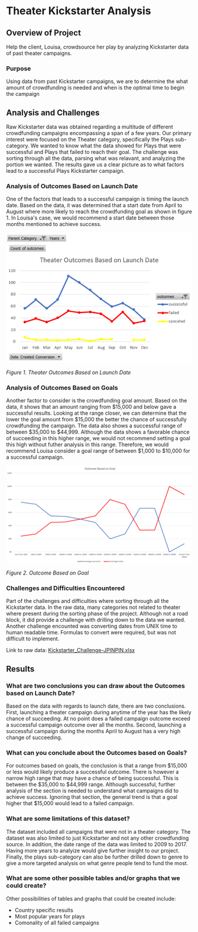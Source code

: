 # Theater Kickstarter Analysis

## Overview of Project

Help the client, Louisa, crowdsource her play by analyzing Kickstarter data of past theater campaigns.

### Purpose

Using data from past Kickstarter campaigns, we are to determine the what amount of crowdfunding is needed and when is the optimal time to begin the campaign

## Analysis and Challenges

Raw Kickstarter data was obtained regarding a multitude of different crowdfunding campaigns encompassing a span of a few years. Our primary interest were focused on the Theater category, specifically the Plays sub-category. We wanted to know what the data showed for Plays that were successful and Plays that failed to reach their goal. The challenge was sorting through all the data, parsing what was relavant, and analyzing the portion we wanted. The results gave us a clear picture as to what factors lead to a successful Plays Kickstarter campaign.

### Analysis of Outcomes Based on Launch Date

One of the factors that leads to a successful campaign is timing the launch date. Based on the data, it was determined that a start date from April to August where more likely to reach the crowdfunding goal as shown in figure 1. In Louisa's case, we would recommend a start date between those months mentioned to achieve success.

![Outcomes](Theater_Outcomes_vs_Launch.png)

*Figure 1. Theater Outcomes Based on Launch Date*

### Analysis of Outcomes Based on Goals

Another factor to consider is the crowdfunding goal amount. Based on the data, it shows that an amount ranging from $15,000 and below gave a successful results. Looking at the range closer, we can determine that the lower the goal amount from $15,000 the better the chance of successfully crowdfunding the campaign. The data also shows a successful range of between $35,000 to $44,999. Although the data shows a favorable chance of succeeding in this higher range, we would not recommend setting a goal this high without futher analysis in this range. Therefore, we would recommend Louisa consider a goal range of between $1,000 to $10,000 for a successful campaign.

![O)utcome](Outcomes_vs_Goals.png)

*Figure 2. Outcome Based on Goal*

### Challenges and Difficulties Encountered

Part of the challenges and difficulties where sorting through all the Kickstarter data. In the raw data, many categories not related to theater where present during the sorting phase of the project. Although not a road block, it did provide a challenge with drilling down to the data we wanted. Another challenge encounted was converting dates from UNIX time to human readable time. Formulas to convert were required, but was not difficult to implement.

Link to raw data: [Kickstarter_Challenge-JPINPIN.xlsx](Kickstarter_Challenge-JPINPIN.xlsx)

## Results

### What are two conclusions you can draw about the Outcomes based on Launch Date?
Based on the data with regards to launch date, there are two conclusions. First, launching a theater campaign during anytime of the year has the likely chance of succeeding. At no point does a failed campaign outcome exceed a successful campaign outcome over all the months. Second, launching a successful campaign during the months April to August has a very high change of succeeding.

### What can you conclude about the Outcomes based on Goals?
For outcomes based on goals, the conclusion is that a range from $15,000 or less would likely produce a successful outcome. There is however a narrow high range that may have a chance of being successful. This is between the $35,000 to $44,999 range. Although successful, further analysis of the section is needed to understand what campaigns did to achieve success. Ignoring that section, the general trend is that a goal higher that $15,000 would lead to a failed campaign.

### What are some limitations of this dataset?
The dataset included all campaigns that were not in a theater category. The dataset was also limited to just Kickstarter and not any other crowdfunding source. In addition, the date range of the data was limited to 2009 to 2017. Having more years to analyize would give further insight to our project. Finally, the plays sub-category can also be further drilled down to genre to give a more targeted analysis on what genre people tend to fund the most.

### What are some other possible tables and/or graphs that we could create?
Other possibilities of tables and graphs that could be created include:
  - Country specific results
  - Most popular years for plays
  - Comonality of all failed campaigns
